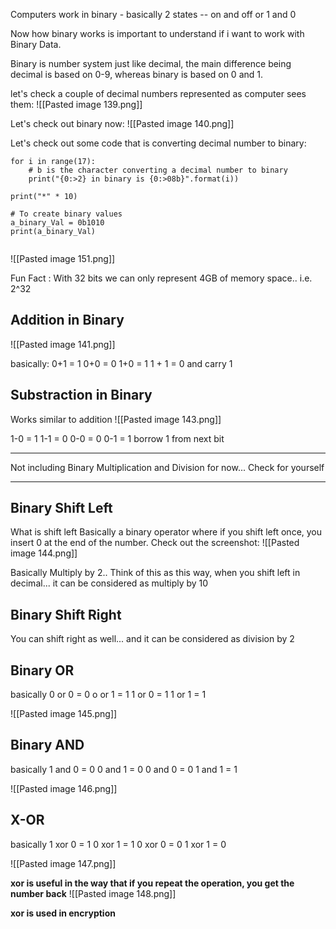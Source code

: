 Computers work in binary - basically 2 states -- on and off or 1 and 0

Now how binary works is important to understand if i want to work with Binary Data.

Binary is number system just like decimal, the main difference being decimal is based on 0-9, whereas binary is based on 0 and 1.

let's check a couple of decimal numbers represented as computer sees them:
![[Pasted image 139.png]]

Let's check out binary now:
![[Pasted image 140.png]]

Let's check out some code that is converting decimal number to binary:
```
for i in range(17):
    # b is the character converting a decimal number to binary
    print("{0:>2} in binary is {0:>08b}".format(i))

print("*" * 10)

# To create binary values
a_binary_Val = 0b1010
print(a_binary_Val)


```

![[Pasted image 151.png]]

Fun Fact : With 32 bits we can only represent 4GB of memory space.. i.e. 2^32

## Addition in Binary
![[Pasted image 141.png]]

basically:
0+1 = 1
0+0 = 0
1+0 = 1
1 + 1 = 0 and carry 1



## Substraction in Binary

Works similar to addition
![[Pasted image 143.png]]

1-0 = 1
1-1 = 0
0-0 = 0
0-1 = 1 borrow 1 from next bit

***
Not including Binary Multiplication and Division for now... Check for yourself
***

 ## Binary Shift Left
 What is shift left
 Basically a binary operator where if you shift left once, you insert 0 at the end of the number.
 Check out the screenshot:
 ![[Pasted image 144.png]]
 
 Basically Multiply by 2.. 
 Think of this as this way, when you shift left in decimal... it can be considered as multiply by 10
 
 ## Binary Shift Right
 You can shift right as well... and it can be considered as division by 2
 
 ## Binary OR
 basically 
 0 or 0 = 0
 o or 1 = 1
 1 or 0 = 1
 1 or 1 = 1
 
 ![[Pasted image 145.png]]
 
  ## Binary AND
  basically
  1 and 0 = 0
  0 and 1 = 0
  0 and 0 = 0
  1 and 1 = 1
  
  ![[Pasted image 146.png]]
  
  ## X-OR
  basically
  1 xor 0 = 1
  0 xor 1 = 1
  0 xor 0 = 0
  1 xor 1 = 0
  
  ![[Pasted image 147.png]]
  
  **xor is useful in the way that if you repeat the operation, you get the number back**
  ![[Pasted image 148.png]]
  
  **xor is used in encryption**


